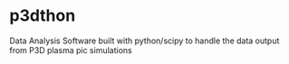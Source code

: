 p3dthon
=======

Data Analysis Software built with python/scipy to handle the data output from P3D plasma pic simulations 
